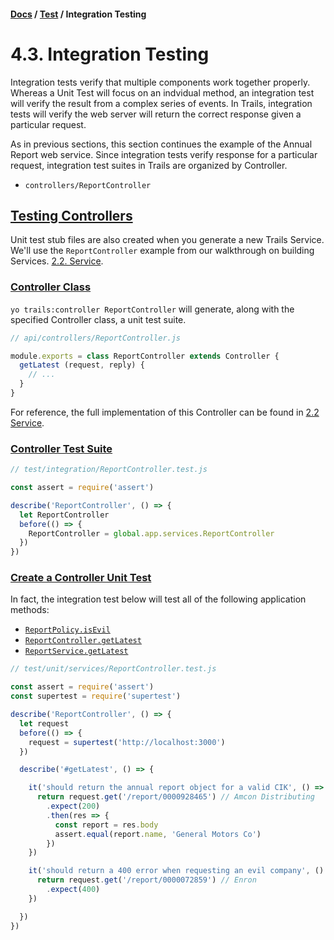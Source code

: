 #### [Docs](../) / [Test](./) / Integration Testing

# 4.3. Integration Testing

Integration tests verify that multiple components work together properly. Whereas a Unit Test will focus on an indvidual method, an integration test will verify the result from a complex series of events. In Trails, integration tests will verify the web server will return the correct response given a particular request.

As in previous sections, this section continues the example of the Annual Report web service. Since integration tests verify response for a particular request, integration test suites in Trails are organized by Controller.

- `controllers/ReportController`

## <a href="#testing-controllers">Testing Controllers</a>

Unit test stub files are also created when you generate a new Trails Service. We'll use the `ReportController` example from our walkthrough on building Services. [2.2. Service](../build/service).

### <a href="#controller-class">Controller Class</a>

`yo trails:controller ReportController` will generate, along with the specified Controller class, a unit test suite.

```js
// api/controllers/ReportController.js

module.exports = class ReportController extends Controller {
  getLatest (request, reply) {
    // ...
  }
}
```

For reference, the full implementation of this Controller can be found in [2.2 Service](../build/service#implement-reportcontroller).

### <a href="#controller-test-suite">Controller Test Suite</a>

```js
// test/integration/ReportController.test.js

const assert = require('assert')

describe('ReportController', () => {
  let ReportController
  before(() => {
    ReportController = global.app.services.ReportController
  })
})
```

### <a href="#create-a-controller-unit-test">Create a Controller Unit Test</a>

In fact, the integration test below will test all of the following application methods:

- [`ReportPolicy.isEvil`](../build/policy#create-policy)
- [`ReportController.getLatest`](../build/service#implement-reportcontroller)
- [`ReportService.getLatest`](../build/service#implement-reportservice)

```js
// test/unit/services/ReportController.test.js

const assert = require('assert')
const supertest = require('supertest')

describe('ReportController', () => {
  let request
  before(() => {
    request = supertest('http://localhost:3000')
  })

  describe('#getLatest', () => {

    it('should return the annual report object for a valid CIK', () => {
      return request.get('/report/0000928465') // Amcon Distributing
        .expect(200)
        .then(res => {
          const report = res.body
          assert.equal(report.name, 'General Motors Co')
        })
    })

    it('should return a 400 error when requesting an evil company', () => {
      return request.get('/report/0000072859') // Enron
        .expect(400)
    })

  })
})
```

